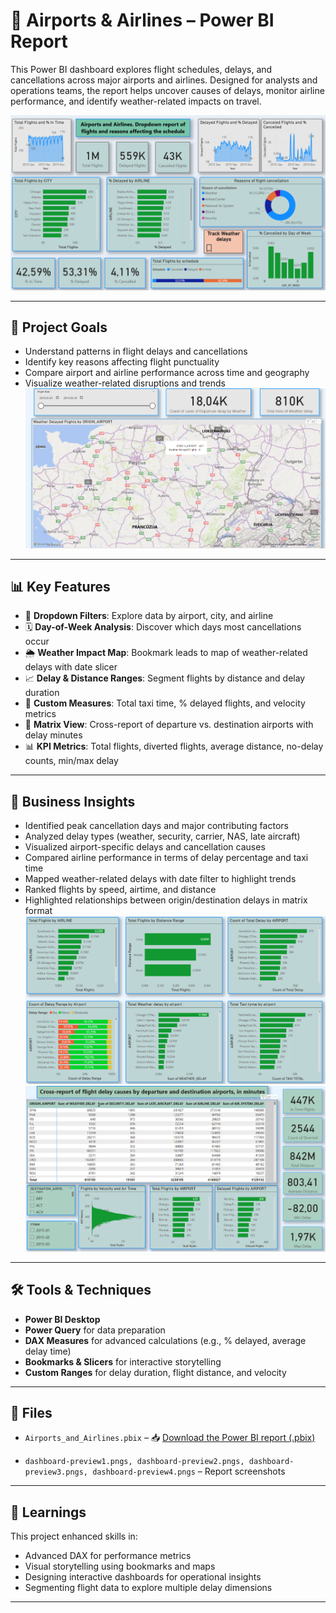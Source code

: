 # 🛫 Airports & Airlines – Power BI Report

This Power BI dashboard explores flight schedules, delays, and cancellations across major airports and airlines. Designed for analysts and operations teams, the report helps uncover causes of delays, monitor airline performance, and identify weather-related impacts on travel.

![Dashboard Preview](dashboard-preview1.png)

---

## 🎯 Project Goals

- Understand patterns in flight delays and cancellations  
- Identify key reasons affecting flight punctuality  
- Compare airport and airline performance across time and geography  
- Visualize weather-related disruptions and trends  
![Dashboard Preview](dashboard-preview4.png)
---

## 📊 Key Features

- 🧭 **Dropdown Filters**: Explore data by airport, city, and airline  
- 🗓️ **Day-of-Week Analysis**: Discover which days most cancellations occur  
- 🌦️ **Weather Impact Map**: Bookmark leads to map of weather-related delays with date slicer  
- 📈 **Delay & Distance Ranges**: Segment flights by distance and delay duration  
- 🧮 **Custom Measures**: Total taxi time, % delayed flights, and velocity metrics  
- 🔁 **Matrix View**: Cross-report of departure vs. destination airports with delay minutes  
- 📊 **KPI Metrics**: Total flights, diverted flights, average distance, no-delay counts, min/max delay  

---

## 🧠 Business Insights

- Identified peak cancellation days and major contributing factors  
- Analyzed delay types (weather, security, carrier, NAS, late aircraft)  
- Visualized airport-specific delays and cancellation causes  
- Compared airline performance in terms of delay percentage and taxi time  
- Mapped weather-related delays with date filter to highlight trends  
- Ranked flights by speed, airtime, and distance  
- Highlighted relationships between origin/destination delays in matrix format  
![Dashboard Preview](dashboard-preview2.png)
![Dashboard Preview](dashboard-preview3.png)
---

## 🛠 Tools & Techniques

- **Power BI Desktop**  
- **Power Query** for data preparation  
- **DAX Measures** for advanced calculations (e.g., % delayed, average delay time)  
- **Bookmarks & Slicers** for interactive storytelling  
- **Custom Ranges** for delay duration, flight distance, and velocity  

---

## 📂 Files

- `Airports_and_Airlines.pbix` – 📥 [Download the Power BI report (.pbix)](https://drive.google.com/file/d/1W1qe_-8SJeakLzj8K8smqmvV2BJ38poI/view?usp=drive_link)

- `dashboard-preview1.pngs, dashboard-preview2.pngs, dashboard-preview3.pngs, dashboard-preview4.pngs` – Report screenshots   

---

## 📌 Learnings

This project enhanced skills in:  
- Advanced DAX for performance metrics  
- Visual storytelling using bookmarks and maps  
- Designing interactive dashboards for operational insights  
- Segmenting flight data to explore multiple delay dimensions  

---

